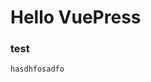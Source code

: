 <!--
 * @Author: xx
 * @Date: 2021-06-17 15:28:29
 * @LastEditors: 青峰
 * @LastEditTime: 2021-06-17 15:31:21
 * @FilePath: /vue-press/docs/README.md
-->
# Hello VuePress
### test
```
hasdhfosadfo
```